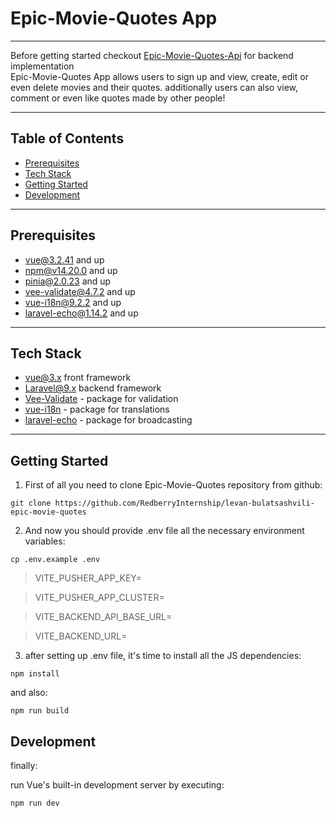 # Epic-Movie-Quotes App

---

Before getting started checkout [Epic-Movie-Quotes-Api](https://github.com/LevaniBulatsashvili/Epic-Movie-Quotes-Api) for backend implementation <br>
Epic-Movie-Quotes App allows users to sign up and view, create, edit or even delete movies and their quotes. additionally users can also view, comment or even like quotes made by other people!

---

## Table of Contents

- [Prerequisites](#prerequisites)
- [Tech Stack](#tech-stack)
- [Getting Started](#getting-started)
- [Development](#development)

---

## Prerequisites

- vue@3.2.41 and up
- npm@v14.20.0 and up
- pinia@2.0.23 and up
- vee-validate@4.7.2 and up
- vue-i18n@9.2.2 and up
- laravel-echo@1.14.2 and up

---

## Tech Stack

- [vue@3.x](https://vuejs.org/) front framework
- [Laravel@9.x](https://laravel.com/docs/9.x) backend framework
- [Vee-Validate](https://vee-validate.logaretm.com/v4/) - package for validation
- [vue-i18n](https://vue-i18n.intlify.dev/guide/) - package for translations
- [laravel-echo](https://www.npmjs.com/package/laravel-echo) - package for broadcasting

---

## Getting Started

1. First of all you need to clone Epic-Movie-Quotes repository from github:

```
git clone https://github.com/RedberryInternship/levan-bulatsashvili-epic-movie-quotes
```

2. And now you should provide .env file all the necessary environment variables:

```
cp .env.example .env
```

> VITE_PUSHER_APP_KEY=

> VITE_PUSHER_APP_CLUSTER=

> VITE_BACKEND_API_BASE_URL=

> VITE_BACKEND_URL=

3. after setting up .env file, it's time to install all the JS dependencies:

```
npm install
```

and also:

```
npm run build
```

## Development

finally:

run Vue's built-in development server by executing:

```
npm run dev
```
